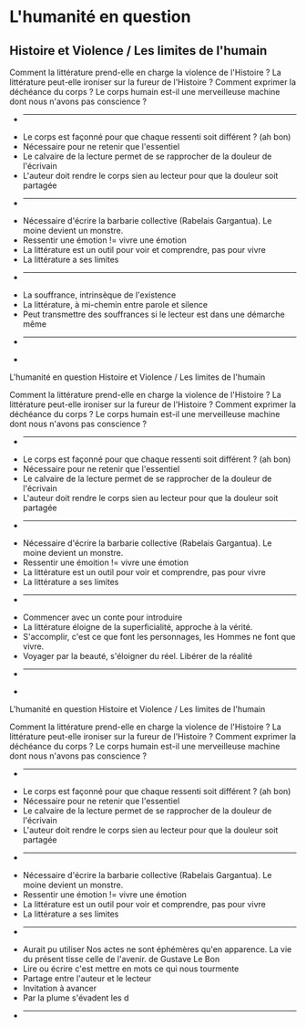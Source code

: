 
# L'humanité en question
## Histoire et Violence / Les limites de l'humain

Comment la littérature prend-elle en charge la violence de l'Histoire ?
La littérature peut-elle ironiser sur la fureur de l'Histoire ?
Comment exprimer la déchéance du corps ?
Le corps humain est-il une merveilleuse machine dont nous n'avons pas conscience ?

* ----
* Le corps est façonné pour que chaque ressenti soit différent ? (ah bon)
* Nécessaire pour ne retenir que l'essentiel
* Le calvaire de la lecture permet de se rapprocher de la douleur de l'écrivain
* L'auteur doit rendre le corps sien au lecteur pour que la douleur soit partagée
* ----
* Nécessaire d'écrire la barbarie collective (Rabelais Gargantua). Le moine devient un monstre.
* Ressentir une émotion != vivre une émotion
* La littérature est un outil pour voir et comprendre, pas pour vivre
* La littérature a ses limites
* ----
* La souffrance, intrinsèque de l'existence
* La littérature, à mi-chemin entre parole et silence
* Peut transmettre des souffrances si le lecteur est dans une démarche même
* ----
* 
L'humanité en question
Histoire et Violence / Les limites de l'humain

Comment la littérature prend-elle en charge la violence de l'Histoire ?
La littérature peut-elle ironiser sur la fureur de l'Histoire ?
Comment exprimer la déchéance du corps ?
Le corps humain est-il une merveilleuse machine dont nous n'avons pas conscience ?

* ----
* Le corps est façonné pour que chaque ressenti soit différent ? (ah bon)
* Nécessaire pour ne retenir que l'essentiel
* Le calvaire de la lecture permet de se rapprocher de la douleur de l'écrivain
* L'auteur doit rendre le corps sien au lecteur pour que la douleur soit partagée
* ----
* Nécessaire d'écrire la barbarie collective (Rabelais Gargantua). Le moine devient un monstre.
* Ressentir une émoition != vivre une émotion
* La littérature est un outil pour voir et comprendre, pas pour vivre
* La littérature a ses limites
* ----
* Commencer avec un conte pour introduire
* La littérature éloigne de la superficialité, approche à la vérité. 
* S'accomplir, c'est ce que font les personnages, les Hommes ne font que vivre.
* Voyager par la beauté, s'éloigner du réel. Libérer de la réalité
* ----
* 
L'humanité en question
Histoire et Violence / Les limites de l'humain

Comment la littérature prend-elle en charge la violence de l'Histoire ?
La littérature peut-elle ironiser sur la fureur de l'Histoire ?
Comment exprimer la déchéance du corps ?
Le corps humain est-il une merveilleuse machine dont nous n'avons pas conscience ?

* ----
* Le corps est façonné pour que chaque ressenti soit différent ? (ah bon)
* Nécessaire pour ne retenir que l'essentiel
* Le calvaire de la lecture permet de se rapprocher de la douleur de l'écrivain
* L'auteur doit rendre le corps sien au lecteur pour que la douleur soit partagée
* ----
* Nécessaire d'écrire la barbarie collective (Rabelais Gargantua). Le moine devient un monstre.
* Ressentir une émotion != vivre une émotion
* La littérature est un outil pour voir et comprendre, pas pour vivre
* La littérature a ses limites
* ----
* Aurait pu utiliser Nos actes ne sont éphémères qu'en apparence. La vie du présent tisse celle de l'avenir. de Gustave Le Bon
* Lire ou écrire c'est mettre en mots ce qui nous tourmente
* Partage entre l'auteur et le lecteur
* Invitation à avancer
* Par la plume s'évadent les d
* ----
<!--stackedit_data:
eyJoaXN0b3J5IjpbLTU0Mzk3Mzg2OCwtMTQwMDkxOTU0Ml19
-->